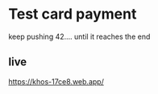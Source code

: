 # Test card payment

keep pushing 42.... until it reaches the end

## live
https://khos-17ce8.web.app/

